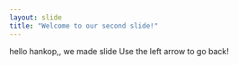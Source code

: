 ```yaml
---
layout: slide
title: "Welcome to our second slide!"
---
```

hello hankop,, we made slide
Use the left arrow to go back!
